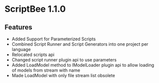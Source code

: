 ﻿# ScriptBee 1.1.0

## Features

- Added Support for Parameterized Scripts
- Combined Script Runner and Script Generators into one project per language
- Relocated scripts api
- Changed script runner plugin api to use parameters
- Added LoadModel method to IModelLoader plugin api to allow loading of models from stream with name
- Made LoadModel with only file stream list obsolete
